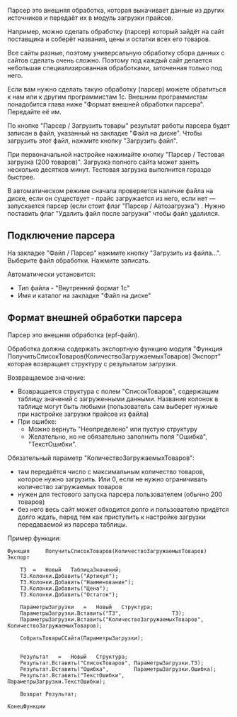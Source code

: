 Парсер это внешняя обработка, которая выкачивает данные из других источников и передаёт их в модуль загрузки прайсов.

Например, можно сделать обработку (парсер) который зайдёт на сайт поставщика и соберёт названия, цены и остатки всех его товаров.

Все сайты разные, поэтому универсальную обработку сбора данных с сайтов сделать очень сложно. Поэтому под каждый сайт делается небольшая специализированная обработками, заточенная только под него.

Если вам нужно сделать такую обработку (парсер) можете обратиться к нам или к другим программистам 1с. Внешним программистам понадобится глава ниже "Формат внешней обработки парсера". Передайте её им.

По кнопке "Парсер / Загрузить товары" результат работы парсера будет записан в файл, указанный на закладке "Файл на диске". Чтобы загрузить этот файл, нажмите кнопку "Загрузить файл".

При первоначальной настройке нажимайте кнопку "Парсер / Тестовая загрузка (200 товаров)". Загрузка полного сайта может занять несколько десятков минут. Тестовая загрузка выполнится гораздо быстрее.

В автоматическом режиме сначала проверяется наличие файла на диске, если он существует - прайс загружается из него, если нет — запускается парсер (если стоит флаг "Парсер / Автозагрузка") . Нужно поставить флаг "Удалить файл после загрузки" чтобы файл удалился.

## Подключение парсера
На закладке "Файл / Парсер" нажмите кнопку "Загрузить из файла...". Выберите файл обработки. Нажмите записать.

Автоматически установится:

-   Тип файла - "Внутренний формат 1с"
-   Имя и каталог на закладке "Файл на диске"

## Формат внешней обработки парсера

Парсер это внешняя обработка (epf-файл).

Обработка должна содержать экспортную функцию модуля "Функция ПолучитьСписокТоваров(КоличествоЗагружаемыхТоваров) Экспорт" которая возвращает структуру с результатом загрузки.

Возвращаемое значение:

-   Возвращается структура с полем "СписокТоваров", содержащим таблицу значений с загруженными данными. Названия колонок в таблице могут быть любыми (пользователь сам выберет нужные при настройке загрузки прайсов из файла)
-   При ошибке:
    -   Можно вернуть "Неопределено" или пустую структуру
    -   Желательно, но не обязательно заполнить поля "Ошибка", "ТекстОшибки".

Обязательный параметр "КоличествоЗагружаемыхТоваров":

-   там передаётся число с максимальным количество товаров, которое нужно загрузить. Или 0, если не нужно ограничивать количество загружаемых товаров
-   нужен для тестового запуска парсера пользователем (обычно 200 товаров)
-   без него весь сайт может обходится долго и пользователю придётся долго ждать, перед тем как приступить к настройке загрузки передаваемой из парсера таблицы.

Пример функции:

```
Функция		ПолучитьСписокТоваров(КоличествоЗагружаемыхТоваров)	Экспорт
	
	ТЗ	=	Новый	ТаблицаЗначений;
	ТЗ.Колонки.Добавить("Артикул");
	ТЗ.Колонки.Добавить("Наименование");
	ТЗ.Колонки.Добавить("Цена");
	ТЗ.Колонки.Добавить("Остаток");

	ПараметрыЗагрузки	=	Новый	Структура;
	ПараметрыЗагрузки.Вставить("ТЗ",				ТЗ);
	ПараметрыЗагрузки.Вставить("КоличествоЗагружаемыхТоваров",	КоличествоЗагружаемыхТоваров);
	
	СобратьТоварыССайта(ПараметрыЗагрузки);
	
	
	Результат	=	Новый	Структура;
	Результат.Вставить("СписокТоваров",	ПараметрыЗагрузки.ТЗ);
	Результат.Вставить("Ошибка",		ПараметрыЗагрузки.Ошибка);
	Результат.Вставить("ТекстОшибки",	ПараметрыЗагрузки.ТекстОшибки);
	
	Возврат	Результат;

КонецФункции
```